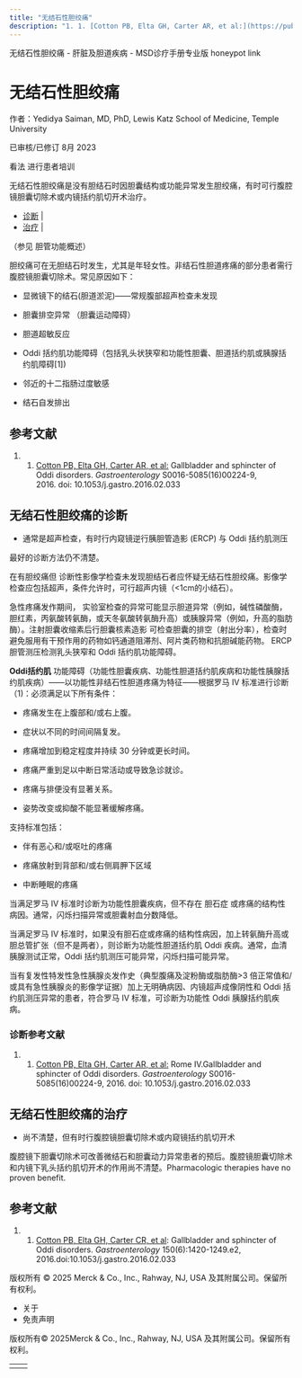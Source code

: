 ```yaml
---
title: "无结石性胆绞痛"
description: "1. 1. [Cotton PB, Elta GH, Carter AR, et al:](https://pubmed.ncbi.nlm.nih.gov/27144629/) Gallbladder and sphincter of Oddi disorders. _Gastroenterology_ S0016-5085(16)00224-9, 2016. doi: 10.1053/j.gastro.2016.02.033"
---
```


﻿无结石性胆绞痛 \- 肝脏及胆道疾病 \- MSD诊疗手册专业版 honeypot link

# 无结石性胆绞痛

作者：Yedidya Saiman, MD, PhD, Lewis Katz School of Medicine, Temple University

已审核/已修订 8月 2023

看法 进行患者培训

无结石性胆绞痛是没有胆结石时因胆囊结构或功能异常发生胆绞痛，有时可行腹腔镜胆囊切除术或内镜括约肌切开术治疗。

- [诊断](#诊断_v901992_zh) \|
- [治疗](#治疗_v901996_zh) \|

（参见 胆管功能概述）

胆绞痛可在无胆结石时发生，尤其是年轻女性。非结石性胆道疼痛的部分患者需行腹腔镜胆囊切除术。常见原因如下：

- 显微镜下的结石(胆道淤泥)——常规腹部超声检查未发现

- 胆囊排空异常 （胆囊运动障碍）

- 胆道超敏反应

- Oddi 括约肌功能障碍（包括乳头状狭窄和功能性胆囊、胆道括约肌或胰腺括约肌障碍\[1\])

- 邻近的十二指肠过度敏感

- 结石自发排出


## 参考文献

1. 1. [Cotton PB, Elta GH, Carter AR, et al:](https://pubmed.ncbi.nlm.nih.gov/27144629/) Gallbladder and sphincter of Oddi disorders. _Gastroenterology_ S0016-5085(16)00224-9, 2016. doi: 10.1053/j.gastro.2016.02.033


## 无结石性胆绞痛的诊断

- 通常是超声检查，有时行内窥镜逆行胰胆管造影 (ERCP) 与 Oddi 括约肌测压


最好的诊断方法仍不清楚。

在有胆绞痛但 诊断性影像学检查未发现胆结石者应怀疑无结石性胆绞痛。影像学检查应包括超声，条件允许时，可行超声内镜（<1cm的小结石）。

急性疼痛发作期间， 实验室检查的异常可能显示胆道异常（例如，碱性磷酸酶，胆红素，丙氨酸转氨酶，或天冬氨酸转氨酶升高）或胰腺异常（例如，升高的脂肪酶）。注射胆囊收缩素后行胆囊核素造影 可检查胆囊的排空（射出分率），检查时避免服用有干预作用的药物如钙通道阻滞剂、阿片类药物和抗胆碱能药物。 ERCP 胆管测压检测乳头狭窄和 Oddi 括约肌功能障碍。

**Oddi括约肌** 功能障碍（功能性胆囊疾病、功能性胆道括约肌疾病和功能性胰腺括约肌疾病）——以功能性非结石性胆道疼痛为特征——根据罗马 IV 标准进行诊断（1)：必须满足以下所有条件：

- 疼痛发生在上腹部和/或右上腹。

- 症状以不同的时间间隔复发。

- 疼痛增加到稳定程度并持续 30 分钟或更长时间。

- 疼痛严重到足以中断日常活动或导致急诊就诊。

- 疼痛与排便没有显著关系。

- 姿势改变或抑酸不能显著缓解疼痛。


支持标准包括：

- 伴有恶心和/或呕吐的疼痛

- 疼痛放射到背部和/或右侧肩胛下区域

- 中断睡眠的疼痛


当满足罗马 IV 标准时诊断为功能性胆囊疾病，但不存在 胆石症 或疼痛的结构性病因。通常，闪烁扫描异常或胆囊射血分数降低。

当满足罗马 IV 标准时，如果没有胆石症或疼痛的结构性病因，加上转氨酶升高或胆总管扩张（但不是两者），则诊断为功能性胆道括约肌 Oddi 疾病。通常，血清胰腺测试正常，Oddi 括约肌测压可能异常，闪烁扫描可能异常。

当有复发性特发性急性胰腺炎发作史（典型腹痛及淀粉酶或脂肪酶>3 倍正常值和/或具有急性胰腺炎的影像学证据）加上无明确病因、内镜超声成像阴性和 Oddi 括约肌测压异常的患者，符合罗马 IV 标准，可诊断为功能性 Oddi 胰腺括约肌疾病。

### 诊断参考文献

1. 1. [Cotton PB, Elta GH, Carter AR, et al:](https://pubmed.ncbi.nlm.nih.gov/27144629/) Rome IV.Gallbladder and sphincter of Oddi disorders. _Gastroenterology_ S0016-5085(16)00224-9, 2016. doi: 10.1053/j.gastro.2016.02.033


## 无结石性胆绞痛的治疗

- 尚不清楚，但有时行腹腔镜胆囊切除术或内窥镜括约肌切开术


腹腔镜下胆囊切除术可改善微结石和胆囊动力异常患者的预后。腹腔镜胆囊切除术和内镜下乳头括约肌切开术的作用尚不清楚。Pharmacologic therapies have no proven benefit.

## 参考文献

1. 1. [Cotton PB, Elta GH, Carter CR, et al](https://pdfs.semanticscholar.org/df1e/3222236c3a5e70463510507a0d3593bd25e6.pdf): Gallbladder and sphincter of Oddi disorders. _Gastroenterology_ 150(6):1420-1249.e2, 2016.doi:10.1053/j.gastro.2016.02.033




版权所有 © 2025
Merck & Co., Inc., Rahway, NJ, USA 及其附属公司。保留所有权利。

- 关于
- 免责声明

版权所有© 2025Merck & Co., Inc., Rahway, NJ, USA 及其附属公司。保留所有权利。

|     |     |
| --- | --- |
|  |  |